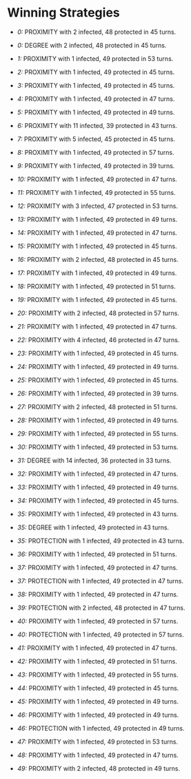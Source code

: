 # Winning Strategies

* _0:_ PROXIMITY with 2 infected, 48 protected in 45 turns.


* _0:_ DEGREE with 2 infected, 48 protected in 45 turns.


* _1:_ PROXIMITY with 1 infected, 49 protected in 53 turns.


* _2:_ PROXIMITY with 1 infected, 49 protected in 45 turns.


* _3:_ PROXIMITY with 1 infected, 49 protected in 45 turns.


* _4:_ PROXIMITY with 1 infected, 49 protected in 47 turns.


* _5:_ PROXIMITY with 1 infected, 49 protected in 49 turns.


* _6:_ PROXIMITY with 11 infected, 39 protected in 43 turns.


* _7:_ PROXIMITY with 5 infected, 45 protected in 45 turns.


* _8:_ PROXIMITY with 1 infected, 49 protected in 57 turns.


* _9:_ PROXIMITY with 1 infected, 49 protected in 39 turns.


* _10:_ PROXIMITY with 1 infected, 49 protected in 47 turns.


* _11:_ PROXIMITY with 1 infected, 49 protected in 55 turns.


* _12:_ PROXIMITY with 3 infected, 47 protected in 53 turns.


* _13:_ PROXIMITY with 1 infected, 49 protected in 49 turns.


* _14:_ PROXIMITY with 1 infected, 49 protected in 47 turns.


* _15:_ PROXIMITY with 1 infected, 49 protected in 45 turns.


* _16:_ PROXIMITY with 2 infected, 48 protected in 45 turns.


* _17:_ PROXIMITY with 1 infected, 49 protected in 49 turns.


* _18:_ PROXIMITY with 1 infected, 49 protected in 51 turns.


* _19:_ PROXIMITY with 1 infected, 49 protected in 45 turns.


* _20:_ PROXIMITY with 2 infected, 48 protected in 57 turns.


* _21:_ PROXIMITY with 1 infected, 49 protected in 47 turns.


* _22:_ PROXIMITY with 4 infected, 46 protected in 47 turns.


* _23:_ PROXIMITY with 1 infected, 49 protected in 45 turns.


* _24:_ PROXIMITY with 1 infected, 49 protected in 49 turns.


* _25:_ PROXIMITY with 1 infected, 49 protected in 45 turns.


* _26:_ PROXIMITY with 1 infected, 49 protected in 39 turns.


* _27:_ PROXIMITY with 2 infected, 48 protected in 51 turns.


* _28:_ PROXIMITY with 1 infected, 49 protected in 49 turns.


* _29:_ PROXIMITY with 1 infected, 49 protected in 55 turns.


* _30:_ PROXIMITY with 1 infected, 49 protected in 53 turns.


* _31:_ DEGREE with 14 infected, 36 protected in 33 turns.


* _32:_ PROXIMITY with 1 infected, 49 protected in 47 turns.


* _33:_ PROXIMITY with 1 infected, 49 protected in 49 turns.


* _34:_ PROXIMITY with 1 infected, 49 protected in 45 turns.


* _35:_ PROXIMITY with 1 infected, 49 protected in 43 turns.


* _35:_ DEGREE with 1 infected, 49 protected in 43 turns.


* _35:_ PROTECTION with 1 infected, 49 protected in 43 turns.


* _36:_ PROXIMITY with 1 infected, 49 protected in 51 turns.


* _37:_ PROXIMITY with 1 infected, 49 protected in 47 turns.


* _37:_ PROTECTION with 1 infected, 49 protected in 47 turns.


* _38:_ PROXIMITY with 1 infected, 49 protected in 47 turns.


* _39:_ PROTECTION with 2 infected, 48 protected in 47 turns.


* _40:_ PROXIMITY with 1 infected, 49 protected in 57 turns.


* _40:_ PROTECTION with 1 infected, 49 protected in 57 turns.


* _41:_ PROXIMITY with 1 infected, 49 protected in 47 turns.


* _42:_ PROXIMITY with 1 infected, 49 protected in 51 turns.


* _43:_ PROXIMITY with 1 infected, 49 protected in 55 turns.


* _44:_ PROXIMITY with 1 infected, 49 protected in 45 turns.


* _45:_ PROXIMITY with 1 infected, 49 protected in 49 turns.


* _46:_ PROXIMITY with 1 infected, 49 protected in 49 turns.


* _46:_ PROTECTION with 1 infected, 49 protected in 49 turns.


* _47:_ PROXIMITY with 1 infected, 49 protected in 53 turns.


* _48:_ PROXIMITY with 1 infected, 49 protected in 47 turns.


* _49:_ PROXIMITY with 2 infected, 48 protected in 49 turns.


